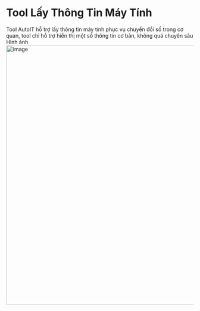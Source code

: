 # Tool Lấy Thông Tin Máy Tính
Tool AutoIT hỗ trợ lấy thông tin máy tính phục vụ chuyển đổi số trong cơ quan, tool chỉ hỗ trợ hiển thị một số thông tin cơ bản, không quá chuyên sâu
Hình ảnh
<img width="877" height="696" alt="image" src="https://github.com/user-attachments/assets/11707727-7630-4c79-b66d-a87975da8d8d" />

